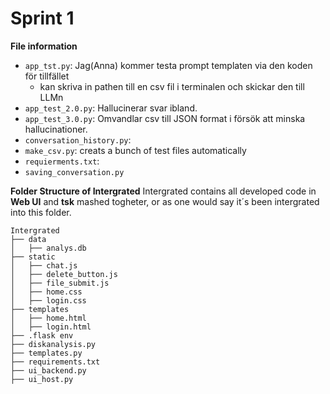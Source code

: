 # Sprint 1

**File information**
- `app_tst.py`: Jag(Anna) kommer testa prompt templaten via den koden för tillfället
  - kan skriva in pathen till en csv fil i terminalen och skickar den till LLMn
- `app_test_2.0.py`: Hallucinerar svar ibland.
- `app_test_3.0.py`: Omvandlar csv till JSON format i försök att minska hallucinationer.
- `conversation_history.py`:
- `make_csv.py`: creats a bunch of test files automatically
- `requierments.txt`:
- `saving_conversation.py`



**Folder Structure of Intergrated**
Intergrated contains all developed code in **Web UI** and **tsk** mashed togheter, or as one would say it´s been intergrated into this folder. 
```
Intergrated
├── data
│   ├── analys.db
├── static
│   ├── chat.js
│   ├── delete_button.js
│   ├── file_submit.js
│   ├── home.css
│   ├── login.css
├── templates
│   ├── home.html
│   ├── login.html
├── .flask env
├── diskanalysis.py
├── templates.py
├── requirements.txt
├── ui_backend.py
├── ui_host.py
```
